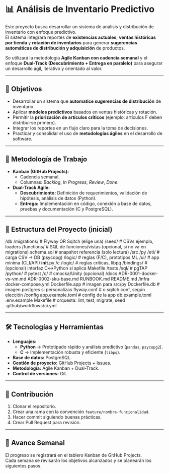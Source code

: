 # 📊 Análisis de Inventario Predictivo  

Este proyecto busca desarrollar un sistema de análisis y distribución de inventario con enfoque predictivo.  
El sistema integrará reportes de **existencias actuales**, **ventas históricas por tienda** y **rotación de inventarios** para generar **sugerencias automáticas de distribución y adquisición** de productos.  

Se utilizará la metodología **Agile Kanban con cadencia semanal** y el enfoque **Dual-Track (Descubrimiento + Entrega en paralelo)** para asegurar un desarrollo ágil, iterativo y orientado al valor.  

---

## 🚀 Objetivos  
- Desarrollar un sistema que **automatice sugerencias de distribución** de inventario.  
- Aplicar **modelos predictivos** basados en ventas históricas y rotación.  
- Permitir la **priorización de artículos críticos** (ejemplo: artículos F deben distribuirse primero).  
- Integrar los reportes en un flujo claro para la toma de decisiones.  
- Practicar y consolidar el uso de **metodologías ágiles** en el desarrollo de software.  

---

## 📌 Metodología de Trabajo  
- **Kanban (GitHub Projects):**  
  - Cadencia semanal.  
  - Columnas: *Backlog*, *In Progress*, *Review*, *Done*.  
- **Dual-Track Agile:**  
  - **Descubrimiento:** Definición de requerimientos, validación de hipótesis, análisis de datos (Python).  
  - **Entrega:** Implementación en código, conexión a base de datos, pruebas y documentación (C y PostgreSQL).  

---

## 📂 Estructura del Proyecto (inicial)  
/db
  /migrations/        # Flyway OR Sqitch (elige una)
  /seed/              # CSVs ejemplo, loaders
  /functions/         # SQL de funciones/vistas (opcional, si no va en migrations)
  schema.sql          # snapshot referencia (solo lectura)
/src
  /py
    /etl/             # carga CSV → DB (psycopg)
    /logic/           # reglas (F/C), prototipos ML
    /ui/              # app mínima (CLI/API)
    __init__.py
  /c
    /logic/           # reglas críticas, libpq
    /bindings/        # (opcional) interfaz C↔Python si aplica
    Makefile
/tests
  /sql/               # pgTAP
  /python/            # pytest
  /c/                 # cmocka/Unity (opcional)
/docs
  ADR-0001-docker-vs-vm.md
  ADR-0002-sku-base.md
  RUNBOOK.md
  README.md
/infra
  docker-compose.yml
  Dockerfile.app      # imagen para src/py
  Dockerfile.db       # imagen postgres si personalizas
  flyway.conf         # o sqitch.conf, según elección
/config
  app.example.toml    # config de la app
  db.example.toml
.env.example
Makefile              # orquesta: lint, test, migrate, seed
.github/workflows/ci.yml

---

## 🛠️ Tecnologías y Herramientas  
- **Lenguajes:**  
  - **Python** → Prototipado rápido y análisis predictivo (`pandas`, `psycopg2`).  
  - **C** → Implementación robusta y eficiente (`libpq`).  
- **Base de datos:** PostgreSQL.  
- **Gestión de proyecto:** GitHub Projects + Issues.  
- **Metodología:** Agile Kanban + Dual-Track.  
- **Control de versiones:** Git.  

---

## 🤝 Contribución  
1. Clonar el repositorio.  
2. Crear una rama con la convención `feature/nombre-funcionalidad`.  
3. Hacer commit siguiendo buenas prácticas.  
4. Crear Pull Request para revisión.  

---

## 📅 Avance Semanal  
El progreso se registrará en el tablero Kanban de GitHub Projects.  
Cada semana se revisarán los objetivos alcanzados y se planearán los siguientes pasos.  
